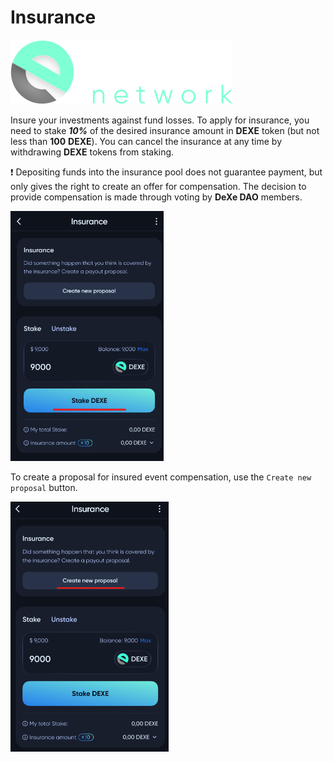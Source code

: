 # Insurance

![Logo](../img/logoDeXe.svg)

Insure your investments against fund losses. To apply for insurance, you need to stake ***10%*** of the desired insurance amount in **DEXE** token (but not less than **100** **DEXE**). You can cancel the insurance at any time by withdrawing **DEXE** tokens from staking.

❗ Depositing funds into the insurance pool does not guarantee payment, but only gives the right to create an offer for compensation. The decision to provide compensation is made through voting by **DeXe DAO** members.

<img src="../img/userGuideInsurance/userGuideImg_InsuranceStake.png" height="400" />

To create a proposal for insured event compensation, use the `Create new proposal` button.

<img src="../img/userGuideInsurance/userGuideImg_InsuranceCreate.png" height="400" />

